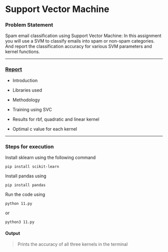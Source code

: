 Support Vector Machine
=============================

### Problem Statement

Spam email classification using Support Vector Machine: In this assignment you will use a SVM to
classify emails into spam or non-spam categories. And report the classification accuracy for various
SVM parameters and kernel functions.

----------------------------------

### [Report](https://github.com/Arvind-kumar-M-08/AI-CS-312-lab/blob/main/Assignment%206/11.pdf)

* Introduction 

* Libraries used

* Methodology 

* Training using SVC

* Results for rbf, quadratic and linear kernel

* Optimal c value for each kernel

----------------------------------

### Steps for execution 

Install sklearn using the following command

```
pip install scikit-learn
```
Install pandas using
```
pip install pandas
```
Run the code using
```
python 11.py
```
or
```
python3 11.py
```

#### Output 

> Prints the accuracy of all three kernels in the terminal
